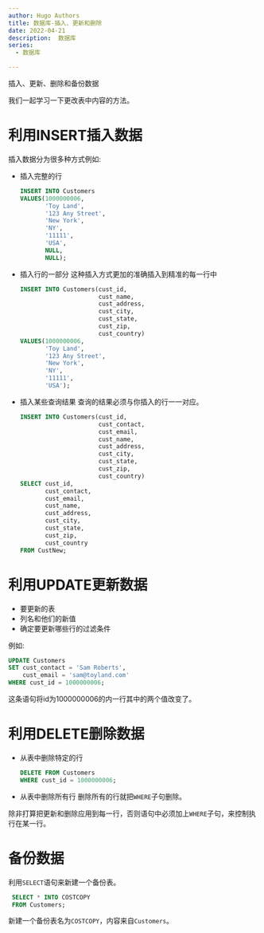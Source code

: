 ```yaml
---
author: Hugo Authors
title: 数据库-插入、更新和删除
date: 2022-04-21
description:  数据库
series:
  - 数据库

---
```

插入、更新、删除和备份数据

我们一起学习一下更改表中内容的方法。

<!--more-->
# 利用INSERT插入数据
  插入数据分为很多种方式例如:
  - 插入完整的行
    ```sql
    INSERT INTO Customers
    VALUES(1000000006,
           'Toy Land',
           '123 Any Street',
           'New York',
           'NY',
           '11111',
           'USA',
           NULL,
           NULL);
    ```
  - 插入行的一部分
    这种插入方式更加的准确插入到精准的每一行中
    ```sql
    INSERT INTO Customers(cust_id,
                          cust_name,
                          cust_address,
                          cust_city,
                          cust_state,
                          cust_zip,
                          cust_country)
    VALUES(1000000006,
           'Toy Land',
           '123 Any Street',
           'New York',
           'NY',
           '11111',
           'USA');
    ```
  - 插入某些查询结果
    查询的结果必须与你插入的行一一对应。
    ```sql
    INSERT INTO Customers(cust_id,
                          cust_contact,
                          cust_email,
                          cust_name,
                          cust_address,
                          cust_city,
                          cust_state,
                          cust_zip,
                          cust_country)
    SELECT cust_id, 
           cust_contact, 
           cust_email,
           cust_name,
           cust_address,
           cust_city,
           cust_state,
           cust_zip,
           cust_country
    FROM CustNew;
    ```

# 利用UPDATE更新数据
  - 要更新的表
  - 列名和他们的新值
  - 确定要更新哪些行的过滤条件

  例如:
```sql
UPDATE Customers
SET cust_contact = 'Sam Roberts',
    cust_email = 'sam@toyland.com'
WHERE cust_id = 1000000006;
```
  这条语句将id为1000000006的内一行其中的两个值改变了。


# 利用DELETE删除数据
  - 从表中删除特定的行
    ```sql
    DELETE FROM Customers
    WHERE cust_id = 1000000006;
    ```
  - 从表中删除所有行
    删除所有的行就把`WHERE`子句删除。

  除非打算把更新和删除应用到每一行，否则语句中必须加上`WHERE`子句，来控制执行在某一行。

# 备份数据
  利用`SELECT`语句来新建一个备份表。
  ```sql
   SELECT * INTO COSTCOPY
   FROM Customers;
  ```
  新建一个备份表名为`COSTCOPY`，内容来自`Customers`。





